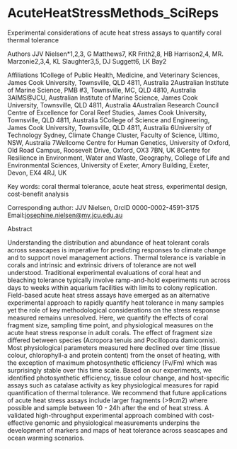 # AcuteHeatStressMethods_SciReps

Experimental considerations of acute heat stress assays to quantify coral thermal tolerance

Authors
JJV Nielsen*1,2,3, G Matthews7, KR Frith2,8, HB Harrison2,4, MR. Marzonie2,3,4, KL Slaughter3,5, DJ Suggett6, LK Bay2

Affiliations 
1College of Public Health, Medicine, and Veterinary Sciences, James Cook University, Townsville, QLD 4811, Australia
2Australian Institute of Marine Science, PMB #3, Townsville, MC, QLD 4810, Australia
3AIMS@JCU, Australian Institute of Marine Science, James Cook University, Townsville, QLD 4811, Australia
4Australian Research Council Centre of Excellence for Coral Reef Studies, James Cook University, Townsville, QLD 4811, Australia
5College of Science and Engineering, James Cook University, Townsville, QLD 4811, Australia
6University of Technology Sydney, Climate Change Cluster, Faculty of Science, Ultimo, NSW, Australia
7Wellcome Centre for Human Genetics, University of Oxford, Old Road Campus, Roosevelt Drive, Oxford, OX3 7BN, UK
8Centre for Resilience in Environment, Water and Waste, Geography, College of Life and Environmental Sciences, University of Exeter, Amory Building, Exeter, Devon, EX4 4RJ, UK

Key words: coral thermal tolerance, acute heat stress, experimental design, cost-benefit analysis

Corresponding author: JJV Nielsen, OrcID 0000-0002-4591-3175 Email:josephine.nielsen@my.jcu.edu.au

Abstract 

Understanding the distribution and abundance of heat tolerant corals across seascapes is imperative for predicting responses to climate change and to support novel management actions. Thermal tolerance is variable in corals and intrinsic and extrinsic drivers of tolerance are not well understood. Traditional experimental evaluations of coral heat and bleaching tolerance typically involve ramp-and-hold experiments run across days to weeks within aquarium facilities with limits to colony replication. Field-based acute heat stress assays have emerged as an alternative experimental approach to rapidly quantify heat tolerance in many samples yet the role of key methodological considerations on the stress response measured remains unresolved. Here, we quantify the effects of coral fragment size, sampling time point, and physiological measures on the acute heat stress response in adult corals. The effect of fragment size differed between species (Acropora tenuis and Pocillopora damicornis). Most physiological parameters measured here declined over time (tissue colour, chlorophyll-a and protein content) from the onset of heating, with the exception of maximum photosynthetic efficiency (Fv/Fm) which was surprisingly stable over this time scale. Based on our experiments, we identified photosynthetic efficiency, tissue colour change, and host-specific assays such as catalase activity as key physiological measures for rapid quantification of thermal tolerance. We recommend that future applications of acute heat stress assays include larger fragments (>9cm2) where possible and sample between 10 - 24h after the end of heat stress. A validated high-throughput experimental approach combined with cost-effective genomic and physiological measurements underpins the development of markers and maps of heat tolerance across seascapes and ocean warming scenarios.

